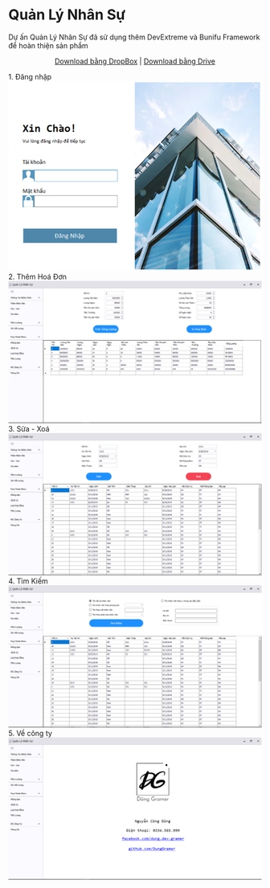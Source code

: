 # Quản Lý Nhân Sự
Dự ấn Quản Lý Nhân Sự đã sử dụng thêm DevExtreme và Bunifu Framework để hoàn thiện sản phẩm
<p align="center">
  <a href="https://www.dropbox.com/s/gobzk7hnttjfmfs/Quan%20Ly%20Nhan%20Su.zip?dl=0">Download bằng DropBox</a> | 
  <a href="https://drive.google.com/open?id=1pgYbmRpW9hpYfz47qMmIJW56x8yVL748">Download bằng Drive</a>
</p>
1. Đăng nhập
<img src="https://raw.githubusercontent.com/DungGramer/QuanLyNhanSu/master/Preview/login.png">
2. Thêm Hoá Đơn
<img src="https://raw.githubusercontent.com/DungGramer/QuanLyNhanSu/master/Preview/inHoaDon.png">
3. Sửa - Xoá
<img src="https://raw.githubusercontent.com/DungGramer/QuanLyNhanSu/master/Preview/Sua%20-%20Xoa.png">
4. Tìm Kiếm
<img src="https://raw.githubusercontent.com/DungGramer/QuanLyNhanSu/master/Preview/timKiem.png">
5. Về công ty
<img src="https://raw.githubusercontent.com/DungGramer/QuanLyNhanSu/master/Preview/about.png">
